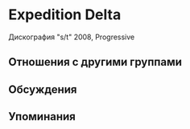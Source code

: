 # Expedition Delta

Дискография
"s/t" 2008, Progressive

## Отношения с другими группами


## Обсуждения


## Упоминания

